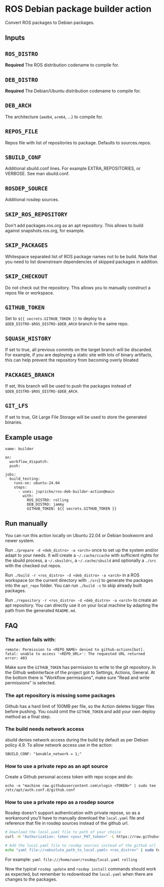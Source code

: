 # ROS Debian package builder action

Convert ROS packages to Debian packages.

## Inputs

## `ROS_DISTRO`

**Required** The ROS distribution codename to compile for.

## `DEB_DISTRO`

**Required** The Debian/Ubuntu distribution codename to compile for.

## `DEB_ARCH`

The architecture (`amd64`, `arm64`, ...) to compile for.

## `REPOS_FILE`

Repos file with list of repositories to package.
Defaults to sources.repos.

## `SBUILD_CONF`

Additional sbuild.conf lines.
For example EXTRA_REPOSITORIES, or VERBOSE.
See man sbuild.conf.

## `ROSDEP_SOURCE`

Additional rosdep sources.

## `SKIP_ROS_REPOSITORY`

Don't add packages.ros.org as an apt repository.
This allows to build against snapshots.ros.org, for example.

## `SKIP_PACKAGES`

Whitespace separated list of ROS package names not to be build.
Note that you need to list downstream dependencies of skipped packages in addition.

## `SKIP_CHECKOUT`

Do not check out the repository. This allows you to manually construct a repos file or workspace.

## `GITHUB_TOKEN`

Set to `${{ secrets.GITHUB_TOKEN }}` to deploy to a `$DEB_DISTRO-$ROS_DISTRO-$DEB_ARCH` branch in the same repo.

## ``SQUASH_HISTORY``

If set to true, all previous commits on the target branch will be discarded.
For example, if you are deploying a static site with lots of binary artifacts, this can help prevent the repository from becoming overly bloated

## ``PACKAGES_BRANCH``
If set, this branch will be used to push the packages instead of `$DEB_DISTRO-$ROS_DISTRO-$DEB_ARCH`.

## ``GIT_LFS``

If set to true, Git Large File Storage will be used to store the generated binaries.

## Example usage

```
name: builder

on:
  workflow_dispatch:
  push:

jobs:
  build_testing:
    runs-on: ubuntu-24.04
    steps:
      - uses: jspricke/ros-deb-builder-action@main
        with:
          ROS_DISTRO: rolling
          DEB_DISTRO: jammy
          GITHUB_TOKEN: ${{ secrets.GITHUB_TOKEN }}
```

## Run manually

You can run this action locally on Ubuntu 22.04 or Debian bookworm and newer system.

Run `./prepare -d <deb_distro> -a <arch>` once to set up the system and/or adapt to your needs.
It will create a `~/.cache/ccache` with sufficient rights for the sbuild process, a `~/.sbuildrc`, a `~/.cache/sbuild` and optionally a `./src` with the checked out repos.

Run `./build -r <ros_distro> -d <deb_distro> -a <arch>` in a ROS workspace (or the current directory with `./src`) to generate the packages into the `apt_repo` folder.
You can run `./build -c` to skip already built packages.

Run `./repository -r <ros_distro> -d <deb_distro> -a <arch>` to create an apt repository.
You can directly use it on your local machine by adapting the path from the generated `README.md`.

## FAQ

### The action fails with:
```
remote: Permission to <REPO_NAME> denied to github-actions[bot].
fatal: unable to access '<REPO_URL>': The requested URL returned error: 403
```

Make sure the `GITHUB_TOKEN` has permission to write to the git repository.
In the Github webinterface of the project got to Settings, Actions, General.
At the bottom there is "Workflow permissions", make sure "Read and write permissions" is selected.

### The apt repository is missing some packages

Github has a hard limit of 100MB per file, so the Action deletes bigger files before pushing.
You could omit the `GITHUB_TOKEN` and add your own deploy method as a final step.

### The build needs network access

sbuild denies network access during the build by default as per Debian policy 4.9.
To allow network access use in the action:
```
SBUILD_CONF: "$enable_network = 1;"
```

### How to use a private repo as an apt source

Create a Github personal access token with repo scope and do:
```
echo -e "machine raw.githubusercontent.com\nlogin <TOKEN>" | sudo tee /etc/apt/auth.conf.d/github.conf

```

### How to use a private repo as a rosdep source

Rosdep doesn't support authentication with private repose, so as a workaround you'll have to manually download the `local.yaml` file and reference that file in rosdep sources instead of the github url.

```bash
# Download the local.yaml file to path of your choice
curl -H "Authorization: token <your_PAT_token>" -L https://raw.githubusercontent.com/<user>/<repo>/<branch>/local.yaml > local.yaml

# Add the local.yaml file to rosdep sources instead of the github url
echo "yaml file://<absolute_path_to_local.yaml> <ros_distro>" | sudo tee /etc/ros/rosdep/sources.list.d/1-<repo_name>.list
```

For example: `yaml file:///home/user/rosdep/local.yaml rolling`

Now the typical `rosdep update` and `rosdep install` commands should work as expected, but remember to redownload the `local.yaml` when there are changes to the packages.
